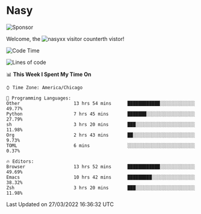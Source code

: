 # Nasy

<!--
<p align="center">
<img height="200" src="https://github-readme-stats.vercel.app/api?username=nasyxx&count_private=true&show_icons=true&theme=dracula&include_all_commits=true"/>
<img height="200" src="https://github-readme-stats.vercel.app/api/top-langs/?username=nasyxx&theme=dracula&hide=html,jupyter+notebook&count_private=true&show_icons=true"/>
</p>

  
----------------
-->

![Sponsor](https://img.shields.io/static/v1.svg?label=Sponsor&message=%E2%9D%A4&logo=GitHub&style=flat&color=pink)
 
Welcome, the ![nasyxx visitor counter](https://count.getloli.com/get/@nasyxx?theme=rule34)th vistor!
 
<!--START_SECTION:waka-->
![Code Time](http://img.shields.io/badge/Code%20Time-2%2C090%20hrs%2023%20mins-blue)

![Lines of code](https://img.shields.io/badge/From%20Hello%20World%20I%27ve%20Written-5%20Million%20lines%20of%20code-blue)

📊 **This Week I Spent My Time On** 

```text
⌚︎ Time Zone: America/Chicago

💬 Programming Languages: 
Other                    13 hrs 54 mins      ████████████░░░░░░░░░░░░░   49.77% 
Python                   7 hrs 45 mins       ███████░░░░░░░░░░░░░░░░░░   27.79% 
sh                       3 hrs 20 mins       ███░░░░░░░░░░░░░░░░░░░░░░   11.98% 
Org                      2 hrs 43 mins       ██░░░░░░░░░░░░░░░░░░░░░░░   9.73% 
TOML                     6 mins              ░░░░░░░░░░░░░░░░░░░░░░░░░   0.37%

🔥 Editors: 
Browser                  13 hrs 52 mins      ████████████░░░░░░░░░░░░░   49.69% 
Emacs                    10 hrs 42 mins      █████████░░░░░░░░░░░░░░░░   38.32% 
Zsh                      3 hrs 20 mins       ███░░░░░░░░░░░░░░░░░░░░░░   11.98%

```


 Last Updated on 27/03/2022 16:36:32 UTC
<!--END_SECTION:waka-->

<!-- ![visitors](https://visitor-badge.laobi.icu/badge?page_id=nasyxx.nasyxx) -->
